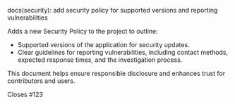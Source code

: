 docs(security): add security policy for supported versions and reporting vulnerabilities

Adds a new Security Policy to the project to outline:
- Supported versions of the application for security updates.
- Clear guidelines for reporting vulnerabilities, including contact methods, 
  expected response times, and the investigation process.

This document helps ensure responsible disclosure and enhances 
trust for contributors and users.

Closes #123
